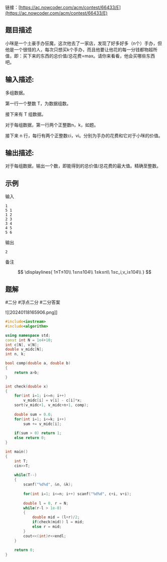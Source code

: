 
链接：[https://ac.nowcoder.com/acm/contest/66433/E](https://ac.nowcoder.com/acm/contest/66433/E)
## 题目描述

小咪是一个土豪手办狂魔，这次他去了一家店，发现了好多好多（n个）手办，但他是一个很怪的人，每次只想买k个手办，而且他要让他花的每一分钱都物超所值，即：买下来的东西的总价值/总花费=max。请你来看看，他会买哪些东西吧。

## 输入描述:

多组数据。

第一行一个整数 T，为数据组数。

接下来有 T 组数据。

对于每组数据，第一行两个正整数n，k，如题。

接下来 n 行，每行有两个正整数ci，vi。分别为手办的花费和它对于小咪的价值。

## 输出描述:

对于每组数据，输出一个数，即能得到的总价值/总花费的最大值。精确至整数。

## 示例

输入
```
1
5 1
1 2
2 3
3 4
4 5
5 6
```

输出
```
2
```

备注

$$
\displaylines{
1≤T≤10\\
1≤n≤104\\
1≤k≤n\\
1≤c_i,v_i≤104\\
}
$$

## 题解

#二分 #浮点二分 #二分答案 

![[20240118165906.png]]

```cpp
#include<iostream>
#include<algorithm>

using namespace std;
const int N = 1e4+10;
int c[N], v[N];
double v_midc[N];
int n, k;

bool comp(double a, double b)
{
    return a>b;
}

int check(double x)
{
    for(int i=1; i<=n; i++)
        v_midc[i] = v[i] - c[i]*x;
    sort(v_midc+1, v_midc+n+1, comp);
    
    double sum = 0.0;
    for(int i=1; i<=k; i++)
        sum += v_midc[i];
        
    if(sum > 0) return 1;
    else return 0;
}

int main()
{
    int T;
    cin>>T;
    
    while(T--)
    {
        scanf("%d%d", &n, &k);
        
        for(int i=1; i<=n; i++) scanf("%d%d", c+i, v+i);
        
        double l = 0, r = N;
        while(r-l > 1e-8)
        {
            double mid = (l+r)/2;
            if(check(mid)) l = mid;
            else r = mid;
        }
        cout<<(int)r<<endl;
    }
    
    return 0;
}
```